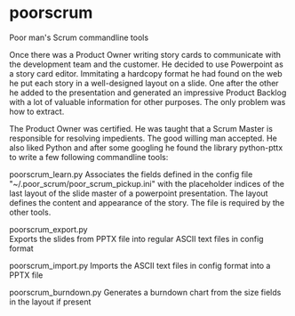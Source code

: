 # poorscrum
Poor man's Scrum commandline tools

Once there was a Product Owner writing story cards to communicate with the development team and the customer. He decided to use Powerpoint as a story card editor. Immitating a hardcopy format he had found on the web he put each story in a well-designed layout on a slide. One after the other he added to the presentation and generated an impressive Product Backlog with a lot of  valuable information for other purposes. The only problem was how to extract.

The Product Owner was certified. He was taught that a Scrum Master is responsible for resolving impedients. The good willing man accepted. He also liked Python and after some googling he found the library python-pttx to write a few following commandline tools:

poorscrum_learn.py
Associates the fields defined in the config file "~/.poor_scrum/poor_scrum_pickup.ini" with the placeholder indices of the last layout of the slide master of a powerpoint presentation. The layout defines the content and appearance of the story. The file is required by the other tools.  

poorscrum_export.py         
Exports the slides from PPTX file into regular ASCII text files in config format

poorscrum_import.py
Imports the ASCII text files in config format into a PPTX file
  
poorscrum_burndown.py
Generates a burndown chart from the size fields in the layout if present
